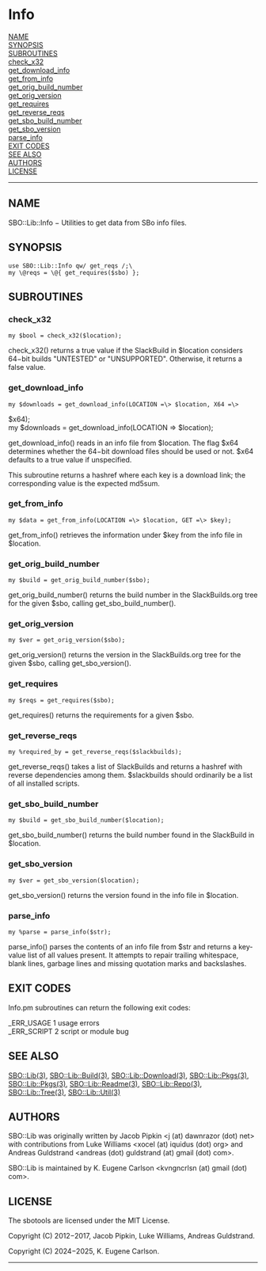 # Info

[NAME](#name)\
[SYNOPSIS](#synopsis)\
[SUBROUTINES](#subroutines)\
[check_x32](#check_x32)\
[get_download_info](#get_download_info)\
[get_from_info](#get_from_info)\
[get_orig_build_number](#get_orig_build_number)\
[get_orig_version](#get_orig_version)\
[get_requires](#get_requires)\
[get_reverse_reqs](#get_reverse_reqs)\
[get_sbo_build_number](#get_sbo_build_number)\
[get_sbo_version](#get_sbo_version)\
[parse_info](#parse_info)\
[EXIT CODES](#exit-codes)\
[SEE ALSO](#see-also)\
[AUTHORS](#authors)\
[LICENSE](#license)

------------------------------------------------------------------------

## NAME

SBO::Lib::Info − Utilities to get data from SBo info files.

## SYNOPSIS

    use SBO::Lib::Info qw/ get_reqs /;\
    my \@reqs = \@{ get_requires($sbo) };

## SUBROUTINES

### check_x32

    my $bool = check_x32($location);

check_x32() returns a true value if the SlackBuild in \$location
considers 64−bit builds \"UNTESTED\" or \"UNSUPPORTED\". Otherwise, it
returns a false value.

### get_download_info

    my $downloads = get_download_info(LOCATION =\> $location, X64 =\>
\$x64);\
    my $downloads = get_download_info(LOCATION =\> $location);

get_download_info() reads in an info file from \$location. The flag
\$x64 determines whether the 64−bit download files should be used or
not. \$x64 defaults to a true value if unspecified.

This subroutine returns a hashref where each key is a download link; the
corresponding value is the expected md5sum.

### get_from_info

    my $data = get_from_info(LOCATION =\> $location, GET =\> $key);

get_from_info() retrieves the information under \$key from the info file
in \$location.

### get_orig_build_number

    my $build = get_orig_build_number($sbo);

get_orig_build_number() returns the build number in the SlackBuilds.org
tree for the given \$sbo, calling get_sbo_build_number().

### get_orig_version

    my $ver = get_orig_version($sbo);

get_orig_version() returns the version in the SlackBuilds.org tree for
the given \$sbo, calling get_sbo_version().

### get_requires

    my $reqs = get_requires($sbo);

get_requires() returns the requirements for a given \$sbo.

### get_reverse_reqs

    my %required_by = get_reverse_reqs($slackbuilds);

get_reverse_reqs() takes a list of SlackBuilds and returns a hashref
with reverse dependencies among them. \$slackbuilds should ordinarily be
a list of all installed scripts.

### get_sbo_build_number

    my $build = get_sbo_build_number($location);

get_sbo_build_number() returns the build number found in the SlackBuild
in \$location.

### get_sbo_version

    my $ver = get_sbo_version($location);

get_sbo_version() returns the version found in the info file in
\$location.

### parse_info

    my %parse = parse_info($str);

parse_info() parses the contents of an info file from \$str and returns
a key-value list of all values present. It attempts to repair trailing
whitespace, blank lines, garbage lines and missing quotation marks and
backslashes.

## EXIT CODES

Info.pm subroutines can return the following exit codes:

\_ERR_USAGE 1 usage errors\
\_ERR_SCRIPT 2 script or module bug

## SEE ALSO

[SBO::Lib(3)](Lib.3.md), [SBO::Lib::Build(3)](Build.3.md), [SBO::Lib::Download(3)](Download.3.md),
[SBO::Lib::Pkgs(3)](Pkgs.3.md), [SBO::Lib::Pkgs(3)](Pkgs.3.md), [SBO::Lib::Readme(3)](Readme.3.md),
[SBO::Lib::Repo(3)](Repo.3.md), [SBO::Lib::Tree(3)](Tree.3.md), [SBO::Lib::Util(3)](Util.3.md)

## AUTHORS

SBO::Lib was originally written by Jacob Pipkin \<j (at) dawnrazor (dot)
net\> with contributions from Luke Williams \<xocel (at) iquidus (dot)
org\> and Andreas Guldstrand \<andreas (dot) guldstrand (at) gmail (dot)
com\>.

SBO::Lib is maintained by K. Eugene Carlson \<kvngncrlsn (at) gmail
(dot) com\>.

## LICENSE

The sbotools are licensed under the MIT License.

Copyright (C) 2012−2017, Jacob Pipkin, Luke Williams, Andreas
Guldstrand.

Copyright (C) 2024−2025, K. Eugene Carlson.

------------------------------------------------------------------------
